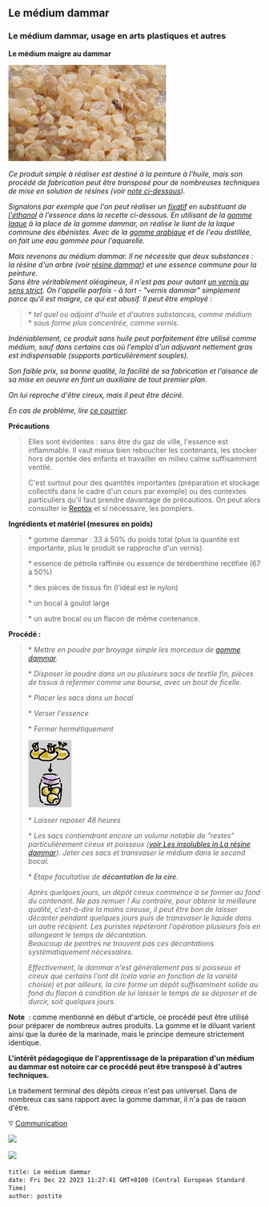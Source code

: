 ## Le médium dammar
### Le médium dammar, usage en arts plastiques et autres
 **Le médium maigre au dammar**  

![](images/dammarversionwebcopie.jpg)

_Ce produit simple à réaliser est destiné à la peinture à l'huile, mais son procédé de fabrication peut être transposé pour de nombreuses techniques de mise en solution de résines (voir [note ci-dessous](mediumdammar.html#note))._

_Signalons par exemple que l'on peut réaliser un [fixatif](fixatifs.html) en substituant de [l'éthanol](alcools.html#ethanolpur) à l'essence dans la recette ci-dessous. En utilisant de la [gomme laque](gommelaque.html) à la place de la gomme dammar, on réalise le liant de la laque commune des ébénistes. Avec de la [gomme arabique](gommearabaquar.html) et de l'eau distillée, on fait une eau gommée pour l'aquarelle._ 

_Mais revenons au médium dammar. Il ne nécessite que deux substances : la résine d'un arbre (voir [résine dammar](resinedammar.html)) et une essence commune pour la peinture.   
Sans être véritablement oléagineux, il n'est pas pour autant [un vernis au sens strict](vernis.html). On l'appelle parfois - à tort - "vernis dammar" simplement parce qu'il est maigre, ce qui est abusif. Il peut être employé :_

> \* _tel quel ou adjoint d'huile et d'autres substances, comme médium_  
> \* _sous forme plus concentrée, comme vernis._

_Indéniablement, ce produit sans huile peut parfaitement être utilisé comme médium, sauf dans certains cas où l'emploi d'un adjuvant nettement gras est indispensable (supports particulièrement souples)._

_Son faible prix, sa bonne qualité, la facilité de sa fabrication et l'aisance de sa mise en oeuvre en font un auxiliaire de tout premier plan._

_On lui reproche d'être cireux, mais il peut être déciré._

_En cas de problème, lire [ce courrier](courrierdeslecteurs2009a020.html#20090109gg)._

**Précautions**

> Elles sont évidentes : sans être du gaz de ville, l'essence est inflammable. Il vaut mieux bien reboucher les contenants, les stocker hors de portée des enfants et travailler en milieu calme suffisamment ventilé.
> 
> C'est surtout pour des quantités importantes (préparation et stockage collectifs dans le cadre d'un cours par exemple) ou des contextes particuliers qu'il faut prendre davantage de précautions. On peut alors consulter le [Reptox](liensutiles.html#csst) et si nécessaire, les pompiers.

**Ingrédients et matériel (mesures en poids)**

> \* gomme dammar : 33 à 50% du poids total (plus la quantité est importante, plus le produit se rapproche d'un vernis)
> 
> \* essence de pétrole raffinée ou essence de térébenthine rectifiée (67 à 50%)
> 
> \* des pièces de tissus fin (l'idéal est le nylon)
> 
> \* un bocal à goulot large
> 
> \* un autre bocal ou un flacon de même contenance.

**Procédé :**

> \* _Mettre en poudre par broyage simple les morceaux de [gomme dammar](resinedammar.html)._
> 
> \* _Disposer la poudre dans un ou plusieurs sacs de textile fin, pièces de tissus à refermer comme une bourse, avec un bout de ficelle._
> 
> \* _Placer les sacs dans un bocal_
> 
> \* _Verser l'essence_
> 
> \* _Fermer hermétiquement_
> 
> ![](images/prepadammaraquareduc.gif)
> 
> \* _Laisser reposer 48 heures_
> 
> \* _Les sacs contiendront encore un volume notable de "restes" particulièrement cireux et poisseux ([voir Les insolubles in La résine dammar](resinedammar.html#insolubles)). Jeter ces sacs et transvaser le médium dans le second bocal._
> 
> \* _Etape facultative de_ **_décantation de la cire_**_._

> _Après quelques jours, un dépôt cireux commence à se former au fond du contenant. Ne pas remuer ! Au contraire, pour obtenir la meilleure qualité, c'est-à-dire la moins cireuse, il peut être bon de laisser décanter pendant quelques jours puis de transvaser le liquide dans un autre récipient. Les puristes répéteront l'opération plusieurs fois en allongeant le temps de décantation.  
> Beaucoup de peintres ne trouvent pas ces décantations systématiquement nécessaires._
> 
> _Effectivement, le dammar n'est généralement pas si poisseux et cireux que certains l'ont dit (cela varie en fonction de la variété choisie) et par ailleurs, la cire forme un dépôt suffisamment solide au fond du flacon à condition de lui laisser le temps de se déposer et de durcir, soit quelques jours._

**Note**  : comme mentionné en début d'article, ce procédé peut être utilisé pour préparer de nombreux autres produits. La gomme et le diluant varient ainsi que la durée de la marinade, mais le principe demeure strictement identique. 

**L'intérêt pédagogique de l'apprentissage de la préparation d'un médium au dammar est notoire car ce procédé peut être transposé à d'autres techniques.**

Le traitement terminal des dépôts cireux n'est pas universel. Dans de nombreux cas sans rapport avec la gomme dammar, il n'a pas de raison d'être.



![](images/flechebas.gif) [Communication](http://www.artrealite.com/annonceurs.htm) 

[![](https://cbonvin.fr/sites/regie.artrealite.com/visuels/campagne1.png)](index-2.html#20131014)

![](https://cbonvin.fr/sites/regie.artrealite.com/visuels/campagne2.png)
```
title: Le médium dammar
date: Fri Dec 22 2023 11:27:41 GMT+0100 (Central European Standard Time)
author: postite
```
